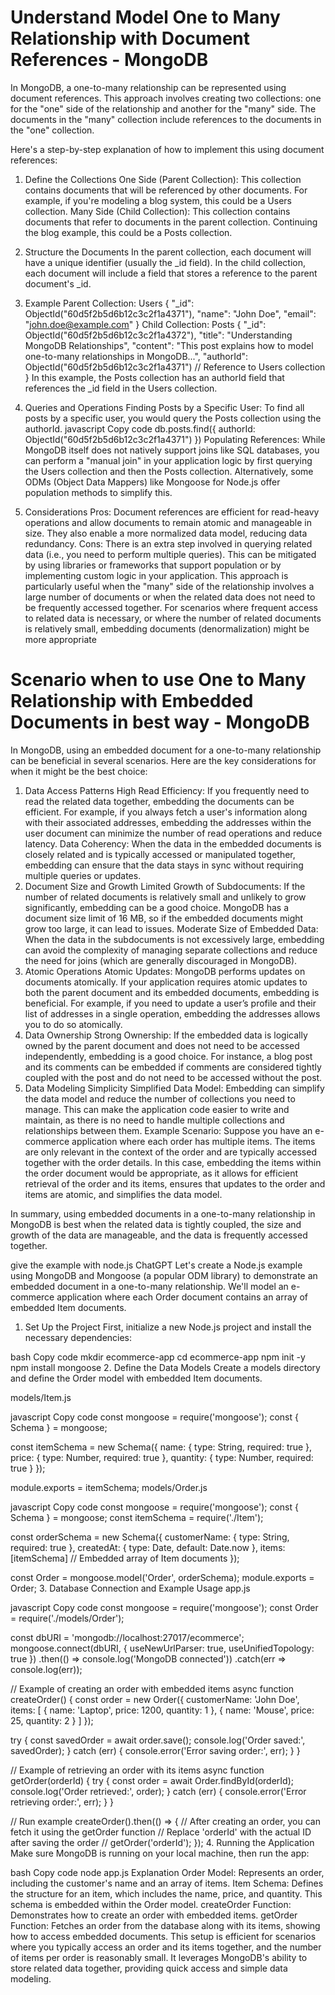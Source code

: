 # Understand Model One to Many Relationship with Document References - MongoDB

In MongoDB, a one-to-many relationship can be represented using document references. This approach involves creating two collections: one for the "one" side of the relationship and another for the "many" side. The documents in the "many" collection include references to the documents in the "one" collection.

Here's a step-by-step explanation of how to implement this using document references:

1. Define the Collections
   One Side (Parent Collection): This collection contains documents that will be referenced by other documents. For example, if you're modeling a blog system, this could be a Users collection.
   Many Side (Child Collection): This collection contains documents that refer to documents in the parent collection. Continuing the blog example, this could be a Posts collection.
2. Structure the Documents
   In the parent collection, each document will have a unique identifier (usually the \_id field).
   In the child collection, each document will include a field that stores a reference to the parent document's \_id.
3. Example
   Parent Collection: Users {
   "\_id": ObjectId("60d5f2b5d6b12c3c2f1a4371"),
   "name": "John Doe",
   "email": "john.doe@example.com"
   }
   Child Collection: Posts {
   "\_id": ObjectId("60d5f2b5d6b12c3c2f1a4372"),
   "title": "Understanding MongoDB Relationships",
   "content": "This post explains how to model one-to-many relationships in MongoDB...",
   "authorId": ObjectId("60d5f2b5d6b12c3c2f1a4371") // Reference to Users collection
   }
   In this example, the Posts collection has an authorId field that references the \_id field in the Users collection.

4. Queries and Operations
   Finding Posts by a Specific User: To find all posts by a specific user, you would query the Posts collection using the authorId.
   javascript
   Copy code
   db.posts.find({ authorId: ObjectId("60d5f2b5d6b12c3c2f1a4371") })
   Populating References: While MongoDB itself does not natively support joins like SQL databases, you can perform a "manual join" in your application logic by first querying the Users collection and then the Posts collection. Alternatively, some ODMs (Object Data Mappers) like Mongoose for Node.js offer population methods to simplify this.
5. Considerations
   Pros: Document references are efficient for read-heavy operations and allow documents to remain atomic and manageable in size. They also enable a more normalized data model, reducing data redundancy.
   Cons: There is an extra step involved in querying related data (i.e., you need to perform multiple queries). This can be mitigated by using libraries or frameworks that support population or by implementing custom logic in your application.
   This approach is particularly useful when the "many" side of the relationship involves a large number of documents or when the related data does not need to be frequently accessed together. For scenarios where frequent access to related data is necessary, or where the number of related documents is relatively small, embedding documents (denormalization) might be more appropriate

# Scenario when to use One to Many Relationship with Embedded Documents in best way - MongoDB

In MongoDB, using an embedded document for a one-to-many relationship can be beneficial in several scenarios. Here are the key considerations for when it might be the best choice:

1. Data Access Patterns
   High Read Efficiency: If you frequently need to read the related data together, embedding the documents can be efficient. For example, if you always fetch a user's information along with their associated addresses, embedding the addresses within the user document can minimize the number of read operations and reduce latency.
   Data Coherency: When the data in the embedded documents is closely related and is typically accessed or manipulated together, embedding can ensure that the data stays in sync without requiring multiple queries or updates.
2. Document Size and Growth
   Limited Growth of Subdocuments: If the number of related documents is relatively small and unlikely to grow significantly, embedding can be a good choice. MongoDB has a document size limit of 16 MB, so if the embedded documents might grow too large, it can lead to issues.
   Moderate Size of Embedded Data: When the data in the subdocuments is not excessively large, embedding can avoid the complexity of managing separate collections and reduce the need for joins (which are generally discouraged in MongoDB).
3. Atomic Operations
   Atomic Updates: MongoDB performs updates on documents atomically. If your application requires atomic updates to both the parent document and its embedded documents, embedding is beneficial. For example, if you need to update a user’s profile and their list of addresses in a single operation, embedding the addresses allows you to do so atomically.
4. Data Ownership
   Strong Ownership: If the embedded data is logically owned by the parent document and does not need to be accessed independently, embedding is a good choice. For instance, a blog post and its comments can be embedded if comments are considered tightly coupled with the post and do not need to be accessed without the post.
5. Data Modeling Simplicity
   Simplified Data Model: Embedding can simplify the data model and reduce the number of collections you need to manage. This can make the application code easier to write and maintain, as there is no need to handle multiple collections and relationships between them.
   Example Scenario:
   Suppose you have an e-commerce application where each order has multiple items. The items are only relevant in the context of the order and are typically accessed together with the order details. In this case, embedding the items within the order document would be appropriate, as it allows for efficient retrieval of the order and its items, ensures that updates to the order and items are atomic, and simplifies the data model.

In summary, using embedded documents in a one-to-many relationship in MongoDB is best when the related data is tightly coupled, the size and growth of the data are manageable, and the data is frequently accessed together.

give the example with node.js
ChatGPT
Let's create a Node.js example using MongoDB and Mongoose (a popular ODM library) to demonstrate an embedded document in a one-to-many relationship. We'll model an e-commerce application where each Order document contains an array of embedded Item documents.

1. Set Up the Project
   First, initialize a new Node.js project and install the necessary dependencies:

bash
Copy code
mkdir ecommerce-app
cd ecommerce-app
npm init -y
npm install mongoose 2. Define the Data Models
Create a models directory and define the Order model with embedded Item documents.

models/Item.js

javascript
Copy code
const mongoose = require('mongoose');
const { Schema } = mongoose;

const itemSchema = new Schema({
name: { type: String, required: true },
price: { type: Number, required: true },
quantity: { type: Number, required: true }
});

module.exports = itemSchema;
models/Order.js

javascript
Copy code
const mongoose = require('mongoose');
const { Schema } = mongoose;
const itemSchema = require('./Item');

const orderSchema = new Schema({
customerName: { type: String, required: true },
createdAt: { type: Date, default: Date.now },
items: [itemSchema] // Embedded array of Item documents
});

const Order = mongoose.model('Order', orderSchema);
module.exports = Order; 3. Database Connection and Example Usage
app.js

javascript
Copy code
const mongoose = require('mongoose');
const Order = require('./models/Order');

const dbURI = 'mongodb://localhost:27017/ecommerce';
mongoose.connect(dbURI, { useNewUrlParser: true, useUnifiedTopology: true })
.then(() => console.log('MongoDB connected'))
.catch(err => console.log(err));

// Example of creating an order with embedded items
async function createOrder() {
const order = new Order({
customerName: 'John Doe',
items: [
{ name: 'Laptop', price: 1200, quantity: 1 },
{ name: 'Mouse', price: 25, quantity: 2 }
]
});

try {
const savedOrder = await order.save();
console.log('Order saved:', savedOrder);
} catch (err) {
console.error('Error saving order:', err);
}
}

// Example of retrieving an order with its items
async function getOrder(orderId) {
try {
const order = await Order.findById(orderId);
console.log('Order retrieved:', order);
} catch (err) {
console.error('Error retrieving order:', err);
}
}

// Run example
createOrder().then(() => {
// After creating an order, you can fetch it using the getOrder function
// Replace 'orderId' with the actual ID after saving the order
// getOrder('orderId');
}); 4. Running the Application
Make sure MongoDB is running on your local machine, then run the app:

bash
Copy code
node app.js
Explanation
Order Model: Represents an order, including the customer's name and an array of items.
Item Schema: Defines the structure for an item, which includes the name, price, and quantity. This schema is embedded within the Order model.
createOrder Function: Demonstrates how to create an order with embedded items.
getOrder Function: Fetches an order from the database along with its items, showing how to access embedded documents.
This setup is efficient for scenarios where you typically access an order and its items together, and the number of items per order is reasonably small. It leverages MongoDB's ability to store related data together, providing quick access and simple data modeling.
